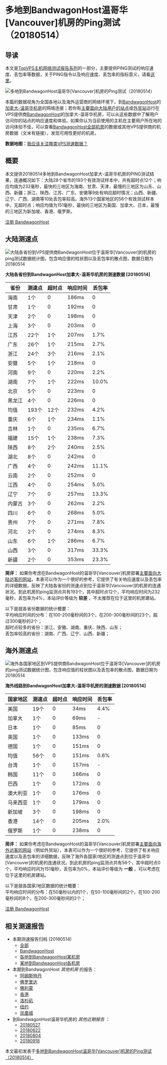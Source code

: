 #  多地到BandwagonHost温哥华[Vancouver]机房的Ping测试（20180514） 

## 导读

本文是[TopVPS主机网络测试报告系列](https://vps123.top/pingtest)的一部分，主要提供PING测试的响应速度、丢包率等数据，关于PING指令以及响应速度、丢包率的指标意义，请看[这里](https://vps123.top/what-is-ping.html)。

![多地到BandwagonHost温哥华\[Vancouver\]机房的Ping测试（20180514）](/images/thumbnails/to_bwg_Vancouver.png)

本篇的数据视角为全国各地以及海外运营商的网络环境下，到[BandwagonHost](https://vps123.top/go/bwg)的[加拿大-温哥华机房](https://vps123.top/bandwagon-facilities.html#vancouver)的网络连接；若你有[主要面向大陆用户的站点](https://vps123.top/website-for-mainland-users.html)或[外贸站](https://vps123.top/website-for-internation-trade.html)运行在VPS提供商[BandwagonHost](https://vps123.top/go/bwg)的加拿大-温哥华机房，可以从这些数据中了解用户访问你的站点的响应速度和体验。如果你认为当前使用的主机在主要用户所在地的访问体验不佳，可以查看[BandwagonHost全部机房](/bandwagon/isp/china/20180514-bandwagon-isp-china.md)的数据或其他VPS提供商的机房数据（文末有链接），发现可用性更好的机房。

**数据地图：**[我应该关注哪类VPS测速数据？](https://vps123.top/find-pingtest-data-you-need.html)

## 概要

本文提供20180514多地到BandwagonHost加拿大-温哥华机房的PING测试结果，连通概况如下：大陆28个省市的193个有效测试样本中，共有超时点12个；响应均值为232毫秒，最快的三地区为海南、甘肃、天津，最慢的三地区为山东、山西、新疆；浙江、陕西、江苏、广东、安徽等9处有响应超时情况；山西、新疆、辽宁、广西、湖南等10处丢包率较高。海外13个国家地区的56个有效测试样本中，无超时点；响应均值为151毫秒，最快的三地区为美国、加拿大、日本，最慢的三地区为新加坡、香港、俄罗斯。

[注册 BandwagonHost](https://vps123.top/go/bwg/_btn1)

## 大陆测速点

![大陆各省份到VPS提供商BandwagonHost位于温哥华\[Vancouver\]的机房的ping测试数据统计图，包含响应值的柱状图以及丢包率的散点图，数据日期为20180514](/images/pingtests/bwg_20180514/plot_idc_bwg_canada-vancouver_20180514_mainland.png)

**大陆各省份到BandwagonHost加拿大-温哥华机房的测速数据 [20180514]**

省份 | 测速点 | 超时点 | 响应时间 | 丢包率  
---|---|---|---|---  
海南 | 1个 | 0 | 186ms | 0  
甘肃 | 1个 | 0 | 192ms | 0  
天津 | 2个 | 0 | 198ms | 0  
上海 | 3个 | 0 | 203ms | 0  
江苏 | 22个 | 1个 | 207ms | 1.7%  
广东 | 26个 | 1个 | 215ms | 2.7%  
浙江 | 24个 | 3个 | 216ms | 2.1%  
安徽 | 5个 | 1个 | 218ms | 0  
河南 | 9个 | 0 | 220ms | 2.2%  
湖南 | 7个 | 1个 | 222ms | 10.0%  
北京 | 5个 | 0 | 223ms | 0  
黑龙江 | 4个 | 0 | 226ms | 0  
均值 | 193个 | 12个 | 232ms | 4.2%  
重庆 | 6个 | 1个 | 234ms | 1.1%  
吉林 | 1个 | 0 | 235ms | 6.7%  
福建 | 15个 | 1个 | 238ms | 7.3%  
陕西 | 8个 | 2个 | 240ms | 2.5%  
湖北 | 8个 | 0 | 242ms | 0  
广西 | 4个 | 0 | 242ms | 11.1%  
云南 | 2个 | 0 | 252ms | 0  
江西 | 4个 | 0 | 254ms | 5.0%  
辽宁 | 7个 | 0 | 257ms | 13.3%  
内蒙古 | 3个 | 0 | 262ms | 2.2%  
四川 | 6个 | 0 | 268ms | 5.0%  
贵州 | 7个 | 0 | 271ms | 7.8%  
河北 | 2个 | 0 | 274ms | 8.3%  
山东 | 6个 | 1个 | 286ms | 6.7%  
山西 | 3个 | 0 | 317ms | 33.3%  
新疆 | 2个 | 0 | 353ms | 23.3%  
  
**简评：** 如果你考虑在BandwagonHost的温哥华[Vancouver]机房部署[主要面向大陆访客的网站](website-for-mainland-users.html)，本表可以作为一个很好的参考，它提供了有关响应速度以及丢包率的详细数据，反映了大陆各省份的测速点到位于温哥华[Vancouver]的机房的连通状况。到此机房的ping监测点共有193个，其中超时点12个，平均响应时间为232毫秒，丢包率为4%，本站评价等级为 **较差** ，不太推荐在位于这里的机房建站。

以下是就各省份数据的统计概要：  
平均响应时间的分布：在100-200毫秒间的3个，在200-300毫秒间的23个，超过300毫秒的2个；  
超时点较多的省份：浙江、安徽、湖南、重庆、陕西、山东；  
丢包率较高的省份：湖南、广西、辽宁、山西、新疆；

## 海外测速点

![海外各国家地区到VPS提供商BandwagonHost位于温哥华\[Vancouver\]的机房的ping测试数据统计图，包含响应值的柱状图以及丢包率的散点图，数据日期为20180514](/images/pingtests/bwg_20180514/plot_idc_bwg_canada-vancouver_20180514_overseas.png)

**海外线路到BandwagonHost加拿大-温哥华机房的测速数据 [20180514]**

国家地区 | 测速点 | 超时点 | 响应时间 | 丢包率  
---|---|---|---|---  
美国 | 19个 | 0 | 34ms | 4.4%  
加拿大 | 1个 | 0 | 69ms | -  
日本 | 1个 | 0 | 85ms | 0  
英国 | 1个 | 0 | 133ms | 0  
德国 | 1个 | 0 | 151ms | 0  
均值 | 56个 | 0 | 151ms | 0.6%  
台湾 | 1个 | 0 | 157ms | -  
韩国 | 11个 | 0 | 166ms | 0  
巴西 | 1个 | 0 | 172ms | 0  
澳大利亚 | 1个 | 0 | 176ms | 0  
马来西亚 | 1个 | 0 | 179ms | 0  
新加坡 | 3个 | 0 | 198ms | 0  
香港 | 14个 | 0 | 205ms | 2.0%  
俄罗斯 | 1个 | 0 | 238ms | 0  
  
**简评：** 如果你考虑在BandwagonHost的温哥华[Vancouver]机房部署[主要面向海外访客的网站](https://vps123.top/website-for-internation-trade.html)（例如外贸站），本表可以作为一个很好的参考，它提供了有关响应速度以及丢包率的详细数据，反映了海外各国家/地区的测速点到位于温哥华[Vancouver]的机房的连通状况。到此机房的ping监测点共有56个，其中超时点0个，平均响应时间为151毫秒，丢包率为0%，本站评价等级为 **一般** ，可以考虑在位于这里的机房建站。

以下是就各国家/地区数据的统计概要：  
平均响应时间的分布：在50毫秒以内的1个，在50-100毫秒间的2个，在100-200毫秒间的8个，在200-300毫秒间的2个；

[注册 BandwagonHost](https://vps123.top/go/bwg/_btn2)

## 相关测速报告

  * 本期测速报告归档 (20180514) 
    * [全部](https://vps123.top/pingtests/20180514 "本期各VPS提供商全部测速报告")
    * [BandwagonHost](https://vps123.top/pingtests/idc-bandwagon/20180514 "本期BandwagonHost的全部测速报告")
    * [各地到BandwagonHost某机房](https://vps123.top/pingtests/idc-bandwagon/isp-global/20180514 "以BandwagonHost某机房为关注对象的视角，横向比较大陆各省份、海外各国家地区")
    * [某地到BandwagonHost各机房](https://vps123.top/pingtests/idc-bandwagon/facility-all/20180514 "以大陆某省份为关注对象的视角，横向比较BandwagonHost各机房")
  * 本期到BandwagonHost _其他机房_ 的报告： 
    * [阿姆斯特丹](/bandwagon/idc/amsterdam/20180514-bandwagon-idc-amsterdam.md "多地到BandwagonHost阿姆斯特丹机房的Ping测试 20180514")
    * [佛罗里达](/bandwagon/idc/florida/20180514-bandwagon-idc-florida.md "多地到BandwagonHost佛罗里达机房的Ping测试 20180514")
    * [佛利蒙](/bandwagon/idc/fremont/20180514-bandwagon-idc-fremont.md "多地到BandwagonHost佛利蒙机房的Ping测试 20180514")
    * [香港](/bandwagon/idc/hongkong/20180514-bandwagon-idc-hongkong.md "多地到BandwagonHost香港机房的Ping测试 20180514")
    * [洛杉矶](/bandwagon/idc/losangeles/20180514-bandwagon-idc-losangeles.md "多地到BandwagonHost洛杉矶机房的Ping测试 20180514")
    * [纽约](/bandwagon/idc/newyork/20180514-bandwagon-idc-newyork.md "多地到BandwagonHost纽约机房的Ping测试 20180514")
    * [凤凰城](/bandwagon/idc/phoenix/20180514-bandwagon-idc-phoenix.md "多地到BandwagonHost凤凰城机房的Ping测试 20180514")
  * 到BandwagonHost温哥华机房的 _其他近期报告_ ： 
    * [20180527](/bandwagon/idc/vancouver/20180527-bandwagon-idc-vancouver.md "多地到BandwagonHost温哥华机房的Ping测试 20180527")
    * [20180622](/bandwagon/idc/vancouver/20180622-bandwagon-idc-vancouver.md "多地到BandwagonHost温哥华机房的Ping测试 20180622")
    * [20180804](/bandwagon/idc/vancouver/20180804-bandwagon-idc-vancouver.md "多地到BandwagonHost温哥华机房的Ping测试 20180804")
    * [20180918](/bandwagon/idc/vancouver/20180918-bandwagon-idc-vancouver.md "多地到BandwagonHost温哥华机房的Ping测试 20180918")



本文最初发表于[多地到BandwagonHost温哥华[Vancouver]机房的Ping测试（20180514）](https://vps123.top/pingtest/20180514-bandwagon-idc-vancouver.html)
